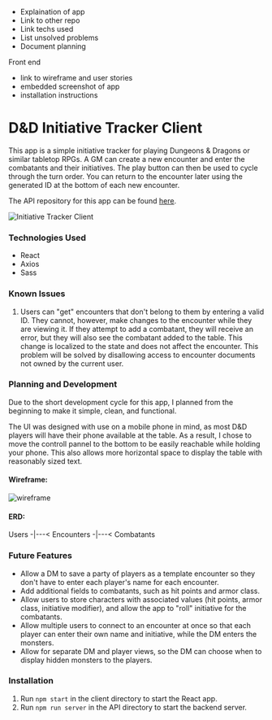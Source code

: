 - Explaination of app
- Link to other repo
- Link techs used
- List unsolved problems
- Document planning

Front end
- link to wireframe and user stories
- embedded screenshot of app
- installation instructions

# D&D Initiative Tracker Client

This app is a simple initiative tracker for playing Dungeons & Dragons or similar tabletop RPGs.  A GM can create a new encounter and enter the combatants and their initiatives.  The play button can then be used to cycle through the turn order.  You can return to the encounter later using the generated ID at the bottom of each new encounter.

The API repository for this app can be found [here](https://github.com/caseydulong/initiative-tracker-api).

![Initiative Tracker Client](https://i.imgur.com/Mk0Xl9P.png)

### Technologies Used

- React
- Axios
- Sass

### Known Issues

1. Users can "get" encounters that don't belong to them by entering a valid ID.  They cannot, however, make changes to the encounter while they are viewing it.  If they attempt to add a combatant, they will receive an error, but they will also see the combatant added to the table.  This change is localized to the state and does not affect the encounter.  This problem will be solved by disallowing access to encounter documents not owned by the current user.

### Planning and Development

Due to the short development cycle for this app, I planned from the beginning to make it simple, clean, and functional.

The UI was designed with use on a mobile phone in mind, as most D&D players will have their phone available at the table.  As a result, I chose to move the controll pannel to the bottom to be easily reachable while holding your phone.  This also allows more horizontal space to display the table with reasonably sized text.

#### Wireframe:
![wireframe](https://i.imgur.com/70ahVHJ.jpg)

#### ERD:
Users -|---< Encounters -|---< Combatants

### Future Features

- Allow a DM to save a party of players as a template encounter so they don't have to enter each player's name for each encounter.
- Add additional fields to combatants, such as hit points and armor class.
- Allow users to store characters with associated values (hit points, armor class, initiative modifier), and allow the app to "roll" initiative for the combatants.
- Allow multiple users to connect to an encounter at once so that each player can enter their own name and initiative, while the DM enters the monsters.
- Allow for separate DM and player views, so the DM can choose when to display hidden monsters to the players.

### Installation

1. Run `npm start` in the client directory to start the React app.
2. Run `npm run server` in the API directory to start the backend server.
